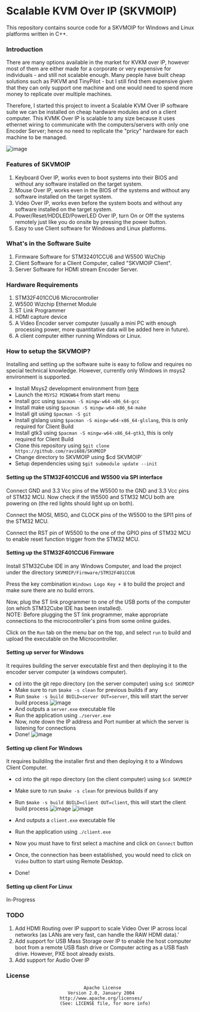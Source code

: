 # Scalable KVM Over IP (SKVMOIP)
This repository contains source code for a SKVMOIP for Windows and Linux platforms written in C++.<br>

### Introduction
There are many options available in the market for KVKM over IP, however most of them are either made for a corporate or very expensive for individuals - and still not scalable enough.
Many people have built cheap solutions such as PiKVM and TinyPilot - but I still find them expensive given that they can only support one machine and one would need to spend more money to replicate over multiple machines.

Therefore, I started this project to invent a Scalable KVM Over IP software suite we can be installed on cheap hardware modules and on a client computer. This KVMK Over IP is scalable to any size because it uses ethernet wiring to communicate with the computers/servers with only one Encoder Server; hence no need to replicate the "pricy" hardware for each machine to be managed.

![image](https://github.com/ravi688/SKVMOIP/assets/67525292/d246b7cc-0b23-474b-8a22-5f4ae3b16c89)


### Features of SKVMOIP
1. Keyboard Over IP, works even to boot systems into their BIOS and without any software installed on the target system.
2. Mouse Over IP, works even in the BIOS of the systems and without any software installed on the target system.
3. Video Over IP, works even before the system boots and without any software installed on the target system.
4. Power/Reset/HDDLED/PowerLED Over IP, turn On or Off the systems remotely just like you do onsite by pressing the power button.
5. Easy to use Client software for Windows and Linux platforms.

### What's in the Software Suite
1. Firmware Software for STM32401CCU6 and W5500 WizChip
2. Client Software for a Client Computer, called "SKVMOIP Client".
3. Server Software for HDMI stream Encoder Server.

### Hardware Requirements
1. STM32F401CCU6 Microcontroller
2. W5500 Wizchip Ethernet Module
4. ST Link Programmer
5. HDMI capture device
6. A Video Encoder server computer (usually a mini PC with enough processing power, more quantitative data will be added here in future).
7. A client computer either running Windows or Linux.

### How to setup the SKVMOIP?
Installing and setting up the software suite is easy to follow and requires no special technical knowledge. However, currently only Windows in msys2 environment is supported.

- Install Msys2 development environment from [here](https://www.msys2.org/)
- Launch the `MSYS2 MINGW64` from start menu
- Install gcc using `$pacman -S mingw-w64-x86_64-gcc`
- Install make using `$pacman -S mingw-w64-x86_64-make`
- Install git using `$pacman -S git`
- Install glslang using `$pacman -S mingw-w64-x86_64-glslang`, this is only required for Client Build
- Install gtk3 using `$pacman -S mingw-w64-x86_64-gtk3`, this is only required for Client Build
- Clone this repository using `$git clone https://github.com/ravi688/SKVMOIP`
- Change directory to SKVMOIP using $cd SKVMOIP`
- Setup dependencies using `$git submodule update --init`

#### Setting up the STM32F401CCU6 and W5500 via SPI interface
Connect GND and 3.3 Vcc pins of the W5500 to the GND and 3.3 Vcc pins of STM32 MCU. Now check if the W5500 and STM32 MCU both are powering on (the red lights should light up on both).

Connect the MOSI, MISO, and CLOCK pins of the W5500 to the SPI1 pins of the STM32 MCU.

Connect the RST pin of W5500 to the one of the GPIO pins of STM32 MCU to enable reset function trigger from the STM32 MCU. 

#### Setting up the STM32F401CCU6 Firmware
Install STM32Cube IDE in any Windows Computer, and load the project under the directory `SKVMOIP/Firmware/STM32F401CCU6`

Press the key combination `Windows Logo Key + B` to build the project and make sure there are no build errors.

Now, plug the ST link programmer to one of the USB ports of the computer (on which STM32Cube IDE has been installed). <br>
NOTE: Before plugging the ST link programmer, make appropriate connections to the microcontroller's pins from some online guides.

Click on the `Run` tab on the menu bar on the top, and select `run` to build and upload the executable on the Microcontroller.

#### Setting up server for Windows
It requires building the server executable first and then deploying it to the encoder server computer (a windows computer).
- cd into the git repo directory (on the server computer) using `$cd SKVMOIP`
- Make sure to run `$make -s clean` for previous builds if any
- Run `$make -s build BUILD=server OUT=server`, this will start the server build process
  ![image](https://github.com/ravi688/SKVMOIP/assets/67525292/5d2ec0c2-a12c-4267-b215-63b535c74115)
- And outputs a `server.exe` executable file
- Run the application using `./server.exe`
- Now, note down the IP address and Port number at which the server is listening for connections
- Done!
![image](https://github.com/ravi688/SKVMOIP/assets/67525292/933de9b9-6281-46f5-ae44-58413b717d26)


#### Setting up client For Windows
It requires buildilng the installer first and then deploying it to a Windows Client Computer.
- cd into the git repo directory (on the client computer) using `$cd SKVMOIP`
- Make sure to run `$make -s clean` for previous builds if any
- Run `$make -s build BUILD=client OUT=client`, this will start the client build process
  ![image](https://github.com/ravi688/SKVMOIP/assets/67525292/cb4909e5-9b20-43fd-8290-7a759876257b)
  ![image](https://github.com/ravi688/SKVMOIP/assets/67525292/6cdaad28-ecca-4cb6-9dd4-d0d28476cab8)

- And outputs a `client.exe` executable file
- Run the application using `./client.exe`
- Now you must have to first select a machine and click on `Connect` button
- Once, the connection has been established, you would need to click on `Video` button to start using Remote Desktop.
- Done!

#### Setting up client For Linux
In-Progress

### TODO
1. Add HDMI Routing over IP support to scale Video Over IP across local networks (as LANs are very fast, can handle the RAW HDMI data).'
2. Add support for USB Mass Storage over IP to enable the host computer boot from a remote USB flash drive or Computer acting as a USB flash drive. However, PXE boot already exists.
3. Add support for Audio Over IP

### License
                                 Apache License
                           Version 2.0, January 2004
                        http://www.apache.org/licenses/
                        (See: LICENSE file, for more info)
